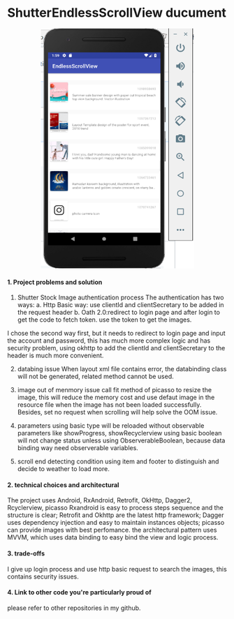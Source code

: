 # ShutterEndlessScrollView ducument
<div align=center><img width="350" height="550" src="https://github.com/georgekwock/ShutterEndlessScrollView/blob/master/EnlessScrollView.png"/></div>

#### 1. Project problems and solution
1. Shutter Stock Image authentication process
The authentication has two ways:
a. Http Basic way: use clientId and clientSecretary to be added in the request header
b. Oath 2.0:redirect to login page and after login to get the code to fetch token. use the token to get the images.

I chose the second way first, but it needs to redirect to login page and input the account and password, this has much more complex logic and has security problem, using okhttp to add the clientId and clientSecretary to the header is much more convenient.

2. databing issue
When layout xml file contains error, the databinding class will not be generated, related method cannot be used.

3. image out of menmory issue
call fit method of picasso to resize the image, this will reduce the memory cost and use defaut image in the resource file when the image has not been loaded successfully. Besides, set no request when scrolling will help solve the OOM issue.

4. parameters using basic type will be reloaded without observable
parameters like showProgress, showRecyclerview using basic boolean will not change status unless using ObserverableBoolean, because data binding way need observerable variables.

5. scroll end detecting condition
using item and footer to distinguish and decide to weather to load more.

#### 2. technical choices and architectural
The project uses Android, RxAndroid, Retrofit, OkHttp, Dagger2, Rcyclerview, picasso
Rxandroid is easy to process steps sequence and the structure is clear;
Retrofit and Okhttp are the latest http framework;
Dagger uses dependency injection and easy to maintain instances objects;
picasso can provide images with best perfomance.
the architectural pattern uses MVVM, which uses data binding to easy bind the view and logic process.

#### 3. trade-offs
I give up login process and use http basic request to search the images, this contains security issues.

#### 4. Link to other code you're particularly proud of
please refer to other repositories in my github.
